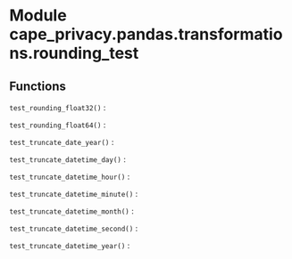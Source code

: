 Module cape_privacy.pandas.transformations.rounding_test
========================================================

Functions
---------


`test_rounding_float32()`
:   


`test_rounding_float64()`
:   


`test_truncate_date_year()`
:   


`test_truncate_datetime_day()`
:   


`test_truncate_datetime_hour()`
:   


`test_truncate_datetime_minute()`
:   


`test_truncate_datetime_month()`
:   


`test_truncate_datetime_second()`
:   


`test_truncate_datetime_year()`
: